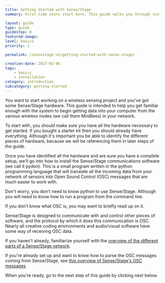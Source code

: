 ```yaml
---
title: Getting Started with Sense/Stage
summary: First-time users start here. This guide walks you through installing Pydon and then shows how to configure your first Sense/Stage network.

layout: guide
type: guide
guidestep: 0
featured-image:
level: basics
priority: 1

permalink: /sensestage-v1/getting-started-with-sense-stage/

creation-date: 2017-02-06
tags:
    - basics
    - installation
category: introduction
subcategory: getting-started
---
```


You want to start working on a wireless sensing project and you've got some Sense/Stage hardware. This guide is intended to help you get familiar enough with the system to begin getting data into your computer from the various wireless nodes (we call them MiniBees) in your network.

To start with, you should make sure you have all the hardware necessary to get started. If you bought a starter kit then you should already have everything. Although it's important you be able to identify the different pieces of hardware, because we will be referencing them in later steps of the guide.

Once you have identified all the hardware and are sure you have a complete setup, we'll go into how to install the Sense/Stage communications software (we call it pydon). This is a small program written in the python programming language that will translate all the incoming data from your network of sensors into Open Sound Control (OSC) messages that are much easier to work with.

Don't worry, you don't need to know python to use Sense/Stage. Although you will need to know how to run a program from the command line.

If you don't know what OSC is, you may want to briefly read up on it.

Sense/Stage is designed to communicate with and control other pieces of software, and the protocol by which it does this communication is OSC. Nearly all creative coding environments and audio/visual software have some way of receiving OSC data.

If you haven't already, familiarize yourself with the [overview of the different parts of a Sense/Stage network](/sensestage-v1/overview-of-the-system).

If you're already set up and want to know how to parse the OSC messages coming from Sense/Stage, see [this overview of Sense/Stage's OSC messages](/sensestage-v1/osc-message-reference)

When you're ready, go to the next step of this guide by clicking next below.
